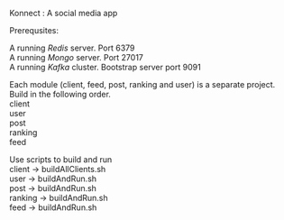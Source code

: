 Konnect : A social media app

Prerequsites:

A running *Redis* server. Port 6379\
A running *Mongo* server. Port 27017\
A running *Kafka* cluster. Bootstrap server port 9091


Each module (client, feed, post, ranking and user) is a separate project.\
Build in the following order.\
client\
user\
post\
ranking\
feed

Use scripts to build and run\
client -> buildAllClients.sh\
user  -> buildAndRun.sh\
post  -> buildAndRun.sh\
ranking  -> buildAndRun.sh\
feed  -> buildAndRun.sh

